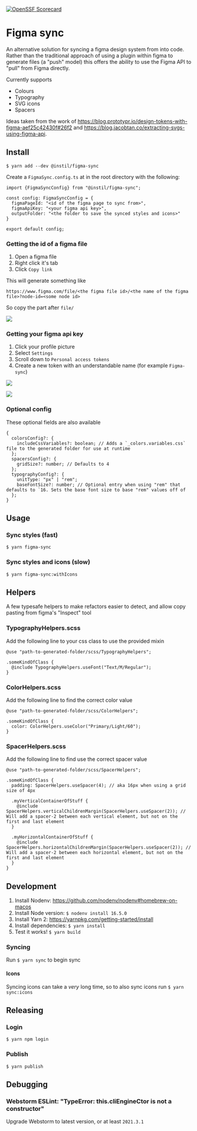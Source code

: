 [![OpenSSF Scorecard](https://api.securityscorecards.dev/projects/github.com/instil/figma-sync/badge)](https://securityscorecards.dev/viewer/?uri=github.com/{owner}/{repo})

# Figma sync

An alternative solution for syncing a figma design system from into code. Rather than the traditional approach of using a plugin within figma to generate files (a "push" model) this offers the ability to use the Figma API to "pull" from Figma directly.

Currently supports
- Colours
- Typography
- SVG icons
- Spacers

Ideas taken from the work of
https://blog.prototypr.io/design-tokens-with-figma-aef25c42430f#26f2
and
https://blog.jacobtan.co/extracting-svgs-using-figma-api.

## Install
`$ yarn add --dev @instil/figma-sync`

Create a `FigmaSync.config.ts` at in the root directory with the following:
```
import {FigmaSyncConfig} from "@instil/figma-sync";

const config: FigmaSyncConfig = {
  figmaPageId: "<id of the figma page to sync from>",
  figmaApiKey: "<your figma api key>",
  outputFolder: "<the folder to save the synced styles and icons>"
}

export default config;
```

### Getting the id of a figma file
1. Open a figma file
2. Right click it's tab
3. Click `Copy link`

This will generate something like
```
https://www.figma.com/file/<the figma file id>/<the name of the figma file>?node-id=<some node id>
```
So copy the part after `file/`

![](readme-assets/copy-id.png)

### Getting your figma api key
1. Click your profile picture
2. Select `Settings`
3. Scroll down to `Personal access tokens`
4. Create a new token with an understandable name (for example `Figma-sync`)

![](readme-assets/settings.png)

![](readme-assets/create-token.png)

### Optional config

These optional fields are also available

```
{
  colorsConfig?: {
    includeCssVariables?: boolean; // Adds a `_colors.variables.css` file to the generated folder for use at runtime
  };
  spacersConfig?: {
    gridSize?: number; // Defaults to 4
  };
  typographyConfig?: {
    unitType: "px" | "rem";
    baseFontSize?: number; // Optional entry when using "rem" that defaults to `16. Sets the base font size to base "rem" values off of
  };
}
```

## Usage

### Sync styles (fast)
`$ yarn figma-sync`

### Sync styles and icons (slow)
`$ yarn figma-sync:withIcons`

## Helpers

A few typesafe helpers to make refactors easier to detect, and allow copy pasting from figma's "Inspect" tool

### TypographyHelpers.scss

Add the following line to your css class to use the provided mixin
```
@use "path-to-generated-folder/scss/TypographyHelpers";

.someKindOfClass {
  @include TypographyHelpers.useFont("Text/M/Regular");
}
```

### ColorHelpers.scss

Add the following line to find the correct color value
```
@use "path-to-generated-folder/scss/ColorHelpers";

.someKindOfClass {
  color: ColorHelpers.useColor("Primary/Light/60");
}
```

### SpacerHelpers.scss

Add the following line to find use the correct spacer value
```
@use "path-to-generated-folder/scss/SpacerHelpers";

.someKindOfClass {
  padding: SpacerHelpers.useSpacer(4); // aka 16px when using a grid size of 4px
  
  .myVerticalContainerOfStuff {
    @include SpacerHelpers.verticalChildrenMargin(SpacerHelpers.useSpacer(2)); // Will add a spacer-2 between each vertical element, but not on the first and last element
  }
  
  .myHorizontalContainerOfStuff {
    @include SpacerHelpers.horizontalChildrenMargin(SpacerHelpers.useSpacer(2)); // Will add a spacer-2 between each horizontal element, but not on the first and last element
  }
}
```

## Development

1. Install Nodenv: https://github.com/nodenv/nodenv#homebrew-on-macos
2. Install Node version: `$ nodenv install 16.5.0`
3. Install Yarn 2: https://yarnpkg.com/getting-started/install
4. Install dependencies: `$ yarn install`
5. Test it works! `$ yarn build`

### Syncing
Run `$ yarn sync` to begin sync

#### Icons
Syncing icons can take a _very_ long time, so to also sync icons run `$ yarn sync:icons`

## Releasing
### Login
```
$ yarn npm login
```

### Publish
```
$ yarn publish
```

## Debugging

### Webstorm ESLint: "TypeError: this.cliEngineCtor is not a constructor"
Upgrade Webstorm to latest version, or at least `2021.3.1`
